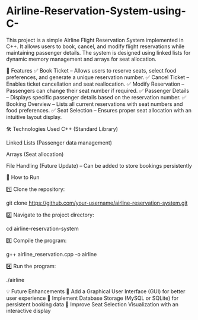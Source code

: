 # Airline-Reservation-System-using-C-
This project is a simple Airline Flight Reservation System implemented in C++. It allows users to book, cancel, and modify flight reservations while maintaining passenger details. The system is designed using linked lists for dynamic memory management and arrays for seat allocation.


🚀 Features
✅ Book Ticket – Allows users to reserve seats, select food preferences, and generate a unique reservation number.
✅ Cancel Ticket – Enables ticket cancellation and seat reallocation.
✅ Modify Reservation – Passengers can change their seat number if required.
✅ Passenger Details – Displays specific passenger details based on the reservation number.
✅ Booking Overview – Lists all current reservations with seat numbers and food preferences.
✅ Seat Selection – Ensures proper seat allocation with an intuitive layout display.

🛠️ Technologies Used
C++ (Standard Library)

Linked Lists (Passenger data management)

Arrays (Seat allocation)

File Handling (Future Update) – Can be added to store bookings persistently

📌 How to Run

1️⃣ Clone the repository:

git clone https://github.com/your-username/airline-reservation-system.git


2️⃣ Navigate to the project directory:

cd airline-reservation-system

3️⃣ Compile the program:

g++ airline_reservation.cpp -o airline

4️⃣ Run the program:

./airline


💡 Future Enhancements
🔹 Add a Graphical User Interface (GUI) for better user experience
🔹 Implement Database Storage (MySQL or SQLite) for persistent booking data
🔹 Improve Seat Selection Visualization with an interactive display

